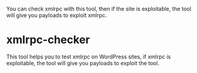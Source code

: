 You can check xmlrpc with this tool, then if the site is exploitable, the tool will give you payloads to exploit xmlrpc.
# xmlrpc-checker

This tool helps you to test xmlrpc on WordPress sites, if xmlrpc is exploitable, the tool will give you payloads to exploit the tool.
